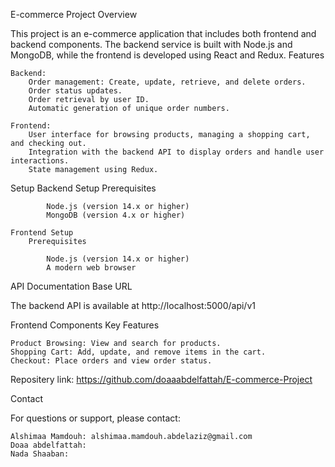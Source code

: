E-commerce Project
Overview

This project is an e-commerce application that includes both frontend and backend components. The backend service is built with Node.js and MongoDB, while the frontend is developed using React and Redux.
Features

    Backend:
        Order management: Create, update, retrieve, and delete orders.
        Order status updates.
        Order retrieval by user ID.
        Automatic generation of unique order numbers.

    Frontend:
        User interface for browsing products, managing a shopping cart, and checking out.
        Integration with the backend API to display orders and handle user interactions.
        State management using Redux.

Setup
    Backend Setup
        Prerequisites

            Node.js (version 14.x or higher)
            MongoDB (version 4.x or higher)

    Frontend Setup
        Prerequisites

            Node.js (version 14.x or higher)
            A modern web browser

API Documentation
Base URL

The backend API is available at http://localhost:5000/api/v1

Frontend Components
Key Features

    Product Browsing: View and search for products.
    Shopping Cart: Add, update, and remove items in the cart.
    Checkout: Place orders and view order status.



Repositery link: https://github.com/doaaabdelfattah/E-commerce-Project 


Contact

For questions or support, please contact:

    Alshimaa Mamdouh: alshimaa.mamdouh.abdelaziz@gmail.com
    Doaa abdelfattah:
    Nada Shaaban:


